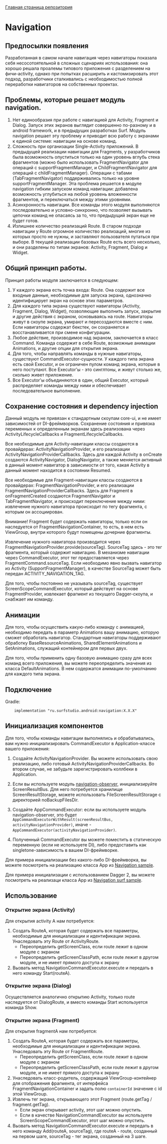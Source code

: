 [Главная страница репозитория](/docs/main.md)

# Navigation

## Предпосылки появления

Разработанная в самом начале навигация через навигаторы показала себя несосотоятельной
в сложных сценариях использования: она хорошо решала проалемы типового приложения с разделением на
фичи-activity, однако при попытках расширить и кастомизировать этот подход, разработчики
сталкивались с необходимостью полной переработки навигаторов на собственных проектах.

## Проблемы, которые решает модуль navigation.

1. Нет единообразия при работе с навигацией для Activity, Fragment и Dialog.
Запуск этих экранов выглядит совершенно по-разному и в android framework, и в предыдущих разработках Surf.
Модуль navigation решает эту проблему и приводит всю работу с экранами к единой системе: навигации на основе команд.
1. Сложность при организации Single-Activity приложений.
В предыдущей реализации навигации для Fragments,
у разработчиков была возможность опуститься только на один уровень вглубь стека фрагментов
(можно было использовать FragmentNavigator для операций с supportFragmentManager,
и ChildFragmentNavigator для операций с childFragmentManager).
Операции с табами (TabFragmentNavigator) поддерживались только на уровне supportFragmentManager.
Эта проблема решается в модуле navigation гибким запуском команд навигации:
добавлена возможность углубиться на любой уровень вложенности фрагментов, и переключаться между этими уровнями.
1. Асинхронность навигации.
Все команды этого модуля выполняются последовательно и условно-синхронно, что позволяет вызывать цепочки команд
не опасаясь за то, что предыдущий экран еще не будет готов.
1. Излишнее количество реализаций Route. В старом подходе навигации у Route огромное количество
реализаций, многие из которых просто не нужны, и заставляют пользователя путаться при выборе.
В текущей реализации базовых Route есть всего несколько, и они разделены по типам экранов: Activity, Fragment, Dialog и Widget.

## Общий принцип работы.

Принцип работы модуля заключается в следующем:

1. У каждого экрана есть точка входа: Route. Она содержит все входные данные, необходимые для запуска экрана,
однозначно идентифицирует экран на основе этих параметров.
1. Для каждого типа экрана существуют навигаторы (Activity, Fragment, Dialog, Widget),
позволяющие выполнить запуск, закрытие и другие действия с экраном, основываясь на route.
Навигаторы живут в скоупе экрана, умирают и пересоздаются вместе с ним.
Если навигаторы содержат бекстек, он сохраняется и восстанавливается при смене конфигурации.
1. Любое действие, производимое над экраном, заключается в класс Command. Команда содержит в себе Route,
возможные анимации Animations, и другие опции для открытия экрана.
1. Для того, чтобы направлять команды в нужные навигаторы, существуют CommandExecutor-сущности.
У каждого типа экрана есть свой Executor, и он ограничен пулом команд экрана, которые в него поступают.
Все Executor'ы - это синглтоны, и живут столько же, сколько живет приложение.
1. Все Executor'ы объединяются в один, общий Executor,
который распределяет команды между ними и обеспечивает последовательное выполнение.


## Сохранение состояния и dependency injection

Данный модуль не привязан к стандартным скоупам core-ui, и не имеет зависимостей от DI-фреймворков.
Сохранение состояния и привязка переменных к определенным экранам здесь реализована
через ActivityLifecycleCallbacks и FragmentLifecycleCallbacks.

Все необходимые для Activity-навигации классы создаются в провайдерах: ActivityNavigationProvider,
и его реализации ActivityNavigationProviderCallbacks.
Здесь для каждой Activity в onCreate создаются ActivityNavigator, DialogNavigator, а также меняется активный в данный момент навигатор в зависимости от того,
какая Activity в данный момент находится в состоянии Resumed.

Все необходимые для Fragment-навигации классы создаются в провайдерах: FragmentNavigationProvider,
и его реализации FragmentNavigationProviderCallbacks.
Здесь для Fragment в onFragmentCreated создаются FragmentNavigator и TabFragmentNavigator,
и происходит переключение между ними: извлечение нужного навигатора происходит по тегу фрагмента, с которым он ассоциирован.

Внимание! Fragment будет содержать навигаторы, только если он наследуется от FragmentNavigationContainer,
то есть, в нем есть ViewGroup, внутри которого будут помещены дочерние фрагменты.

Извлечение нужного навигатора производится через FragmentNavigationProvider.provide(sourceTag).
SourceTag здесь - это тег фрагмента, который содержит навигацию.
В механизме навигации через CommandExecutor, этот тег предоставляется через FragmentCommand.sourceTag.
Если необходимо явно вызвать навигатор из Activity (SupportFragmentManager), в качестве SourceTag может быть передан
ACTIVITY_NAVIGATION_TAG.

Для того, чтобы постоянно не указывать sourceTag, существует ScreenScopeCommandExecutor,
который действует на основе FragmentProvider, извлекает фрагмент из текущего Dagger-скоупа, и снабжает им команду.

## Анимации

Для того, чтобы осуществить какую-либо команду с анимацией, необходимо передать в параметр Animations
вашу анимацию, которую сможет обработать навигатор.
Стандартные навигаторы поддерживают обработку BaseResourceAnimations, SharedElementAnimations и
SetAnimations, служащий контейнером для первых двух.

Для того, чтобы применить одну базовую анимацию сразу для всех команд всего приложения,
вы можете переопределить значения из класса DefaultAnimations. В нем содержатся анимации по-умолчанию
для каждого типа экрана.

## Подключение

Gradle:
```
    implementation "ru.surfstudio.android:navigation:X.X.X"
```

## Инициализация компонентов

Для того, чтобы команды навигации выполнялись и обрабатывались, вам нужно
инициализировать CommandExecutor в Application-классе вашего приложения:

1. Создайте ActivityNavigationProvider. Вы можете использовать свою реализацию, либо готовый
ActivityNavigationProviderCallbacks.
Во втором случае, не забудьте зарегистрировать коллбеки в Application.

1. Если вы используете модуль [navigation-observer](../lib-navigation-observer), инициализируйте ScreenResultBus.
Для него потребуется хранилище ScreenResultStorage, можете использовать FileScreenResultStorage с директорией
noBackupFilesDir.

1. Создайте AppCommandExecutor: если вы используете модуль navigation-observer, это будет
`AppCommandExecutorWithResult(screenResultBus, activityNavigationProvider)`, иначе -
`AppCommandExecutor(activityNavigationProvider)`.

1. Полученный CommandExecutor вы можете поместить в статическую переменную (если не используете DI),
либо предоставить как singletone-зависимость в вашем DI-фреймворке.

Для примера инициализации без какого-либо DI-фреймворка, вы можете посмотреть на
реализацию класса App из [Navigation sample](../sample-core-mvp).

Для примера инициализации с использованием Dagger 2, вы можете посмотреть на
реализаци класса App из [Navigation surf sample](../sample-standard).

## Использование

### Открытие экрана (Activity)

Для открытия activity A нам потребуется:
1. Создать RouteA, которая будет содержать все параметры, необходимые для инициализации и идентификации экрана.
Унаследовать эту Route от ActivityRoute.
    * Переопределить getScreenClass, если route лежит в одном модуле с экраном
    * Переопределить getScreenClassPath, если route лежит в другом модуле, и не имеет прямого доступа к экрану
1. Вызвать метод NavigationCommandExecutor.execute и передать в него команду Start(routeA).

### Открытие экрана (Dialog)

Осуществляется аналогично открытию Activity, только route наследуется от DialogRoute,
и вместо команды Start используется команда Show.

### Открытие экрана (Fragment)

Для открытия fragmentA нам потребуется:
1. Создать RouteA, которая будет содержать все параметры, необходимые для инициализации и идентификации экрана.
Унаследовать эту Route от FragmentRoute.
    * Переопределить getScreenClass, если route лежит в одном модуле с экраном
    * Переопределить getScreenClassPath, если route лежит в другом модуле, и не имеет прямого доступа к экрану
1. Унаследовать класс-родитель, содержащий ViewGroup-контейнер для отображения фрагмента, от
интерфейса  FragmentNavigationContainer и задать полю `containerId` значение с id этой ViewGroup.
1. Извлечь тег экрана, открывающего этот Fragment (route.getTag / fragment.getTag).
    * Если экран открывает activity, этот шаг можно опустить.
    * Если в качестве NavigationCommandExecutor вы используете ScreenScopeCommandExecutor, этот шаг можно опустить.
1. Вызвать метод NavigationCommandExecutor.execute и передать в него команду Add(routeA, sourceTag),
где routeA - route, созданный на первом шаге, sourceTag - тег экрана, созданный на 3 шаге.

